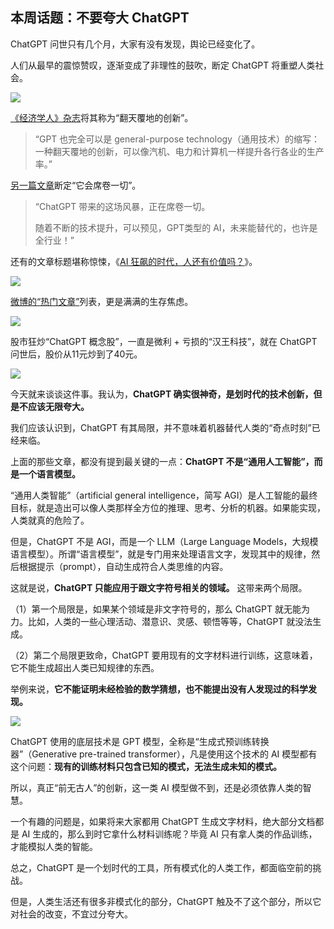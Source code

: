 ## 本周话题：不要夸大 ChatGPT

ChatGPT 问世只有几个月，大家有没有发现，舆论已经变化了。

人们从最早的震惊赞叹，逐渐变成了非理性的鼓吹，断定 ChatGPT 将重塑人类社会。

![](https://cdn.beekka.com/blogimg/asset/202303/bg2023032804.webp)

[《经济学人》杂志](https://redian.news/wxnews/269433)将其称为“翻天覆地的创新”。

> “GPT 也完全可以是 general-purpose technology（通用技术）的缩写：一种翻天覆地的创新，可以像汽机、电力和计算机一样提升各行各业的生产率。”

[另一篇文章](https://www.163.com/dy/article/I0OFPKOV05561KQ6.html)断定“它会席卷一切”。

> “ChatGPT 带来的这场风暴，正在席卷一切。
> 
> 随着不断的技术提升，可以预见，GPT类型的 AI，未来能替代的，也许是全行业！”

还有的文章标题堪称惊悚，《[AI 狂飙的时代，人还有价值吗？](https://www.bohaishibei.com/post/81415/)》。

![](https://cdn.beekka.com/blogimg/asset/202303/bg2023032802.webp)

[微博的“热门文章”](https://s.weibo.com/article?q=chatgpt%20%E6%9C%AA%E6%9D%A5)列表，更是满满的生存焦虑。

![](https://cdn.beekka.com/blogimg/asset/202303/bg2023032801.webp)

股市狂炒“ChatGPT 概念股”，一直是微利 + 亏损的“汉王科技”，就在 ChatGPT 问世后，股价从11元炒到了40元。

![](https://cdn.beekka.com/blogimg/asset/202303/bg2023032803.webp)

今天就来谈谈这件事。我认为，**ChatGPT 确实很神奇，是划时代的技术创新，但是不应该无限夸大。**

我们应该认识到，ChatGPT 有其局限，并不意味着机器替代人类的“奇点时刻”已经来临。

上面的那些文章，都没有提到最关键的一点：**ChatGPT 不是“通用人工智能”，而是一个语言模型。**

“通用人类智能”（artificial general intelligence，简写 AGI）是人工智能的最终目标，就是造出可以像人类那样全方位的推理、思考、分析的机器。如果能实现，人类就真的危险了。

但是，ChatGPT 不是 AGI，而是一个 LLM（Large Language Models，大规模语言模型）。所谓“语言模型”，就是专门用来处理语言文字，发现其中的规律，然后根据提示（prompt），自动生成符合人类思维的内容。

这就是说，**ChatGPT 只能应用于跟文字符号相关的领域。** 这带来两个局限。

（1）第一个局限是，如果某个领域是非文字符号的，那么 ChatGPT 就无能为力。比如，人类的一些心理活动、潜意识、灵感、顿悟等等，ChatGPT 就没法生成。

（2）第二个局限更致命，ChatGPT 要用现有的文字材料进行训练，这意味着，它不能生成超出人类已知规律的东西。

举例来说，**它不能证明未经检验的数学猜想，也不能提出没有人发现过的科学发现。**

![](https://cdn.beekka.com/blogimg/asset/202303/bg2023032805.webp)

ChatGPT 使用的底层技术是 GPT 模型，全称是“生成式预训练转换器”（Generative pre-trained transformer），凡是使用这个技术的 AI 模型都有这个问题：**现有的训练材料只包含已知的模式，无法生成未知的模式。**

所以，真正“前无古人”的创新，这一类 AI 模型做不到，还是必须依靠人类的智慧。

一个有趣的问题是，如果将来大家都用 ChatGPT 生成文字材料，绝大部分文档都是 AI 生成的，那么到时它拿什么材料训练呢？毕竟 AI 只有拿人类的作品训练，才能模拟人类的智能。

总之，ChatGPT 是一个划时代的工具，所有模式化的人类工作，都面临空前的挑战。

但是，人类生活还有很多非模式化的部分，ChatGPT 触及不了这个部分，所以它对社会的改变，不宜过分夸大。
